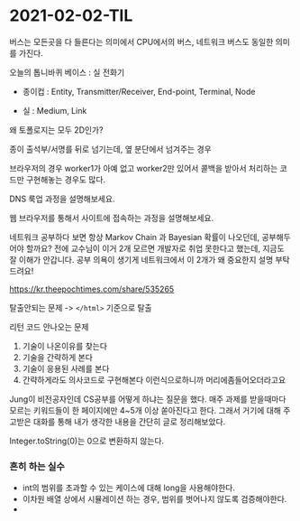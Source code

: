 # 2021-02-02-TIL

버스는 모든곳을 다 들른다는 의미에서 CPU에서의 버스, 네트워크 버스도 동일한 의미를 가진다.

오늘의 톱니바퀴 베이스 : 실 전화기

- 종이컵 : Entity, Transmitter/Receiver, End-point, Terminal, Node

- 실 : Medium, Link



왜 토폴로지는 모두 2D인가?

종이 출석부/서명를 뒤로 넘기는데, 옆 분단에서 넘겨주는 경우



브라우저의 경우 worker1가 아예 없고 worker2만 있어서 콜백을 받아서 처리하는 코드만 구현해놓는 경우도 많다.

DNS 룩업 과정을 설명해보세요.

웹 브라우저를 통해서 사이트에 접속하는 과정을 설명해보세요.

네트워크 공부하다 보면 항상 Markov Chain 과 Bayesian 확률이 나오던데, 공부해두어야 할까요? 전에 교수님이 이거 2개 모르면 개발자로 취업 못한다고 했는데, 지금도 잘 이해가 안갑니다. 공부 의욕이 생기게 네트워크에서 이 2개가 왜 중요한지 설명 부탁드려요! 

https://kr.theepochtimes.com/share/535265



탈출안되는 문제 -> `</html>` 기준으로 탈출

리턴 코드 안나오는 문제

1. 기술이 나온이유를 찾는다
2. 기술을 간략하게 본다
3. 기술이 응용된 사례를 본다
4. 간략하게라도 의사코드로 구현해본다
이런식으로하니까 머리에좀들어오더라고요

Jung이 비전공자인데 CS공부를 어떻게 하냐는 질문을 했다. 매주 과제를 받을때마다 모르는 키워드들이 한 페이지에만 4~5개 이상 쏟아진다고 한다. 그래서 거기에 대해 주고받은 대화를 통해 내가 생각한 내용을 간단히 글로 정리해보았다.

Integer.toString(0)는 0으로 변환하지 않는다.

### 흔히 하는 실수

- int의 범위를 초과할 수 있는 케이스에 대해 long을 사용해야한다.
- 이차원 배열 상에서 시뮬레이션 하는 경우, 범위를 벗어나지 않도록 검증해야한다.
- 


